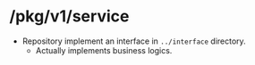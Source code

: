 # /pkg/v1/service

- Repository implement an interface in `../interface` directory.
    - Actually implements business logics.
